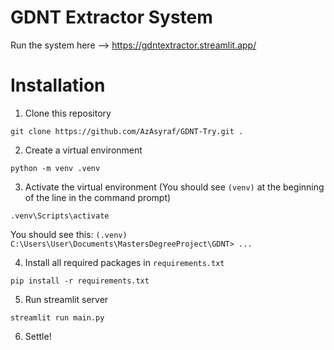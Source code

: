 # GDNT Extractor System

Run the system here --> https://gdntextractor.streamlit.app/

# Installation

1. Clone this repository

`git clone https://github.com/AzAsyraf/GDNT-Try.git .`

2. Create a virtual environment

`python -m venv .venv`

3. Activate the virtual environment (You should see `(venv)` at the beginning of the line in the command prompt)

`.venv\Scripts\activate`

You should see this:
`(.venv) C:\Users\User\Documents\MastersDegreeProject\GDNT> ...`

4. Install all required packages in `requirements.txt`

`pip install -r requirements.txt`

5. Run streamlit server

`streamlit run main.py`

6. Settle!
